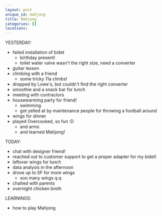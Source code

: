 ```yaml
---
layout: post
unique_id: mahjong
title: Mahjong
categories: []
locations: 
---
```


YESTERDAY:
* failed installation of bidet
  * birthday present!
  * toilet water valve wasn't the right size, need a converter
* guitar lesson
* climbing with a friend
  * some tricky 11a climbs!
* dropped by Lowe's, but couldn't find the right converter
* smoothie and a snack bar for lunch
* meeting with contractors
* housewarming party for friend!
  * swimming
  * got yelled at by maintenance people for throwing a football around
* wings for dinner
* played Overcooked, so fun :D
  * and arms
  * and learned Mahjong!

TODAY:
* chat with designer friend!
* reached out to customer support to get a proper adapter for my bidet!
* leftover wings for lunch
* data analysis in the afternoon
* drove up to SF for more wings
  * soo many wings q.q
* chatted with parents
* overnight chicken broth

LEARNINGS:
* how to play Mahjong

